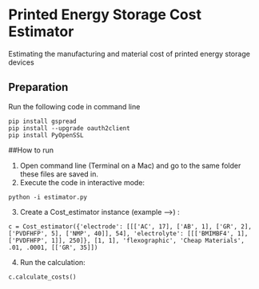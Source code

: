 # Printed Energy Storage Cost Estimator
Estimating the manufacturing and material cost of printed energy storage devices

## Preparation
Run the following code in command line
```
pip install gspread
pip install --upgrade oauth2client
pip install PyOpenSSL
```

##How to run
1. Open command line (Terminal on a Mac) and go to the same folder these files are saved in.
2. Execute the code in interactive mode: 
```
python -i estimator.py
```
3. Create a Cost_estimator instance (example -->) : 
```
c = Cost_estimator({'electrode': [[['AC', 17], ['AB', 1], ['GR', 2], ['PVDFHFP', 5], ['NMP', 40]], 54], 'electrolyte': [[['BMIMBF4', 1], ['PVDFHFP', 1]], 250]}, [1, 1], 'flexographic', 'Cheap Materials', .01, .0001, [['GR', 35]])
```
4. Run the calculation: 
```
c.calculate_costs()
```
